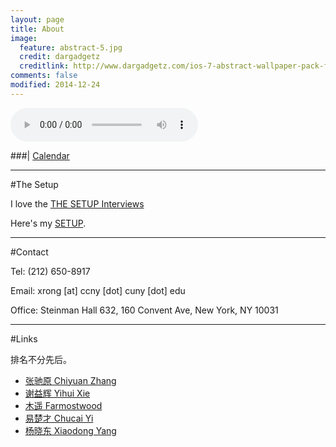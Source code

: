 ```yaml
---
layout: page
title: About
image:
  feature: abstract-5.jpg
  credit: dargadgetz
  creditlink: http://www.dargadgetz.com/ios-7-abstract-wallpaper-pack-for-iphone-5-and-ipod-touch-retina/
comments: false
modified: 2014-12-24
---
```


<audio width="300" height="32" style="margin: auto; top: 0; right: 0; bottom: 0; left: 0;" controls="controls" name="media" src="/assets/music/march_set.m4a"></audio>

###| [Calendar](/about/calendar)

----------

#The Setup

I love the [THE SETUP Interviews](http://usesthis.com/)

Here's my [SETUP](/about/setup).

----------

#Contact

Tel: (212) 650-8917

Email: xrong [at] ccny [dot] cuny [dot] edu

Office: Steinman Hall 632, 160 Convent Ave, New York, NY 10031

----------

#Links

排名不分先后。

- [张驰原 Chiyuan Zhang](http://freemind.pluskid.org)
- [谢益辉 Yihui Xie](http://yihui.name)
- [木遥 Farmostwood](http://blog.farmostwood.net)
- [易楚才 Chucai Yi](http://media-lab.engr.ccny.cuny.edu/~cyi)
- [杨晓东 Xiaodong Yang](http://yangxd.org)
